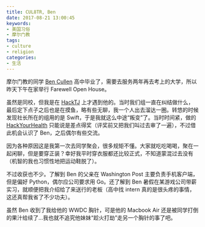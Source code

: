 ```yaml
---
title: CUL8TR, Ben
date: 2017-08-21 13:00:45
keywords:
- 美国习俗
- 摩尔门教
tags:
- culture
- religion
categories:
- 生活
---
```


摩尔门教的同学 [Ben Cullen](https://github.com/bencullenn) 高中毕业了，需要去服务两年再去考上的大学，所以昨天下午在家举行 Farewell Open House。

<!-- more -->

虽然是同校，但我是在 [HackTJ](https://hacktj.org/) 上才遇到他的。当时我们组一直在纠结做什么，最后定下点子之后也是在摸鱼，略有些无聊，我一个人出去溜达一圈。转悠的时候发现社长所在的组用的是 Swift，于是我就这么中途“叛变”了。当时时间紧，做的 [HackYourHealth](https://github.com/bencullenn/HackYourHealthHackTJ) 只能说是差点得奖（评奖前又把我们叫过去审了一遍），不过借此机会认识了 Ben，之后偶尔有些交流。

因为各种原因这是我第一次去同学聚会，很多规矩不懂。大家就吃吃喝喝，聚在一起闲聊，但是要穿正装？幸好我平时穿衣服都还比较正式，不知道蒙混过去没有（机智的我也习惯性地把运动鞋脱了）。

不过收获也不少。了解到 Ben 的父亲在 Washington Post 主要负责手机客户端，但是偏好 Python，偶尔应公司要求用 Go。还了解到 Ben 暑假在某游戏公司带薪实习，就顺便把我介绍给了来送行的老板（高中找 intern 真的是很头疼的事情，这还真帮我省了不少功夫）。

虽然 Ben 收到了我给他的 WWDC 胸针，可是他的 Macbook Air 还是被同学打倒的果汁给续了...我也就不追究他妹妹“趁火打劫”走另一个胸针的事了吧。
